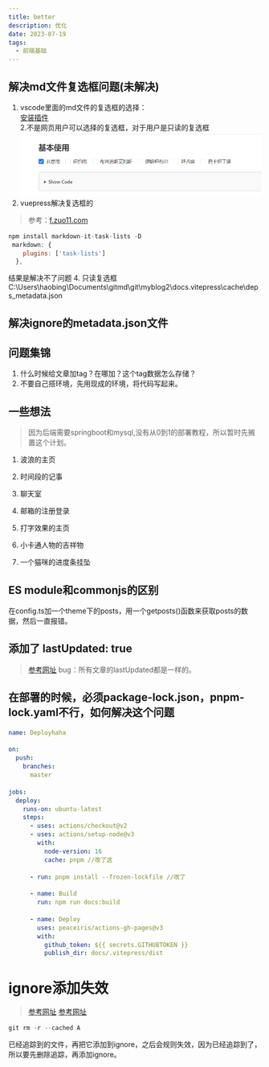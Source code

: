 ```yaml
---
title: better
description: 优化
date: 2023-07-19
tags:
  - 前端基础
---
```

## 解决md文件复选框问题(未解决)
1. vscode里面的md文件的复选框的选择：  
[安装插件](https://marketplace.visualstudio.com/items?itemName=bierner.markdown-checkbox)  
2.不是网页用户可以选择的复选框，对于用户是只读的复选框
![网页用户可选](./images/4-checkbox-check.png)
3. vuepress解决复选框的
>参考：[f.zuo11.com](http://www.zuo11.com/blog/2020/12/vuepress_tasklist.html)
```js
npm install markdown-it-task-lists -D
 markdown: {
    plugins: ['task-lists']
  },
```
结果是解决不了问题
4. 只读复选框
C:\Users\haobing\Documents\gitmd\git\myblog2\docs\.vitepress\cache\deps\_metadata.json
## 解决ignore的metadata.json文件
## 问题集锦
1. 什么时候给文章加tag？在哪加？这个tag数据怎么存储？
2. 不要自己搭环境，先用现成的环境，将代码写起来。
## 一些想法
>因为后端需要springboot和mysql,没有从0到1的部署教程，所以暂时先搁置这个计划。

1. 波浪的主页
2. 时间段的记事
3. 聊天室
4. 邮箱的注册登录
5. 打字效果的主页
6. 小卡通人物的吉祥物

7. 一个猫咪的进度条挂坠
## ES module和commonjs的区别
在config.ts加一个theme下的posts，用一个getposts()函数来获取posts的数据，然后一直报错。
## 添加了 lastUpdated: true
> [参考网址](https://vitepress.dev/reference/default-theme-last-updated)
bug：所有文章的lastUpdated都是一样的。
## 在部署的时候，必须package-lock.json，pnpm-lock.yaml不行，如何解决这个问题
```yml
name: Deployhaha

on:
  push:
    branches:
      master

jobs:
  deploy:
    runs-on: ubuntu-latest
    steps:
      - uses: actions/checkout@v2
      - uses: actions/setup-node@v3
        with:
          node-version: 16
          cache: pnpm //改了这

      - run: pnpm install --frozen-lockfile //改了

      - name: Build
        run: npm run docs:build

      - name: Deploy
        uses: peaceiris/actions-gh-pages@v3
        with:
          github_token: ${{ secrets.GITHUBTOKEN }}
          publish_dir: docs/.vitepress/dist

```
# ignore添加失效
> [参考网址](https://www.jianshu.com/p/39848b7ecbaa)
> [参考网址](https://www.cnblogs.com/mingc/p/7503100.html)
```js
git rm -r --cached A
```
已经追踪到的文件，再把它添加到ignore，之后会规则失效，因为已经追踪到了，所以要先删除追踪，再添加ignore。

